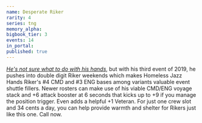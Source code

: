 ```yaml
---
name: Desperate Riker
rarity: 4
series: tng
memory_alpha:
bigbook_tier: 3
events: 14
in_portal:
published: true
---
```


[_He's not sure what to do with his hands_](https://www.youtube.com/watch?v=QqhkdHlCHLk), but with his third event of 2019, he pushes into double digit Riker weekends which makes Homeless Jazz Hands Riker's #4 CMD and #3 ENG bases among variants valuable event shuttle fillers. Newer rosters can make use of his viable CMD/ENG voyage stack and +6 attack booster at 6 seconds that kicks up to +9 if you manage the position trigger. Even adds a helpful +1 Veteran. For just one crew slot and 34 cents a day, you can help provide warmth and shelter for Rikers just like this one. Call now.
